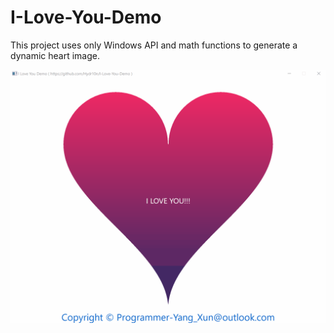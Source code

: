 # I-Love-You-Demo

This project uses only Windows API and math functions to generate a dynamic heart image.

![image](https://github.com/Hydr10n/I-Love-You-Demo/blob/master/Snapshots/I_Love_You_Demo.gif)